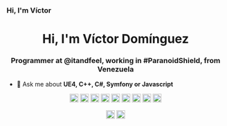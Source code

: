 ### Hi, I'm Víctor

<h1 align="center">Hi, I'm Víctor Domínguez</h1>
<h3 align="center">Programmer at @itandfeel, working in #ParanoidShield, from Venezuela</h3>

- 💬 Ask me about **UE4, C++, C#, Symfony or Javascript**

<p align="center">  
  <img src="https://cdn.iconscout.com/icon/free/png-64/unreal-engine-3-599431.png" alt="ue4" width="20" height="20"/> 
  <img src="https://konpa.github.io/devicon/devicon.git/icons/angularjs/angularjs-original.svg" alt="angularjs" width="20" height="20"/> 
  <img src="https://konpa.github.io/devicon/devicon.git/icons/symfony/symfony-original-wordmark.svg" alt="symfony" width="20" height="20"/>
  <img src="https://konpa.github.io/devicon/devicon.git/icons/android/android-original-wordmark.svg" alt="android" width="20" height="20"/>
  <img src="https://konpa.github.io/devicon/devicon.git/icons/cplusplus/cplusplus-original.svg" alt="cplusplus" width="20" height="20"/> 
  <img src="https://konpa.github.io/devicon/devicon.git/icons/csharp/csharp-original.svg" alt="csharp" width="20" height="20"/> 
  <img src="https://konpa.github.io/devicon/devicon.git/icons/javascript/javascript-original.svg" alt="javascript" width="20" height="20"/> 
  <img src="https://konpa.github.io/devicon/devicon.git/icons/typescript/typescript-original.svg" alt="typescript" width="20" height="20"/> 
  <img src="https://konpa.github.io/devicon/devicon.git/icons/nodejs/nodejs-original-wordmark.svg" alt="nodejs" width="20" height="20"/>
</p>

<p align="center">
<a href="https://twitter.com/hallo_w3lt" target="blank"><img align="center" src="https://cdn.jsdelivr.net/npm/simple-icons@3.0.1/icons/twitter.svg" alt="hallo_w3lt" height="20" width="20" /></a>
<a href="https://linkedin.com/in/develop3r" target="blank"><img align="center" src="https://cdn.jsdelivr.net/npm/simple-icons@3.0.1/icons/linkedin.svg" alt="develop3r" height="20" width="20" /></a>
</p>
